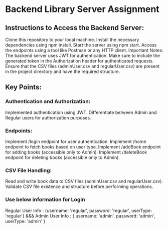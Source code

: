 # Backend Library Server Assignment

## Instructions to Access the Backend Server:
Clone this repository to your local machine.
Install the necessary dependencies using npm install.
Start the server using npm start.
Access the endpoints using a tool like Postman or any HTTP client.
Important Notes:
The backend server uses JWT for authentication. Make sure to include the generated token in the Authorization header for authenticated requests.
Ensure that the CSV files (adminUser.csv and regularUser.csv) are present in the project directory and have the required structure.

## Key Points:
### Authentication and Authorization:

Implemented authentication using JWT.
Differentiate between Admin and Regular users for authorization purposes.

### Endpoints:

Implement /login endpoint for user authentication.
Implement /home endpoint to fetch books based on user type.
Implement /addBook endpoint for adding books (accessible only to Admin).
Implement /deleteBook endpoint for deleting books (accessible only to Admin).


### CSV File Handling:

Read and write book data to CSV files (adminUser.csv and regularUser.csv).
Validate CSV file existence and structure before performing operations.

### Use below information for Login
Regular User Info : {username: 'regular', password: 'regular', userType: 'regular'} &&&
Admin User Info : { username: 'admin', password: 'admin', userType: 'admin' }
